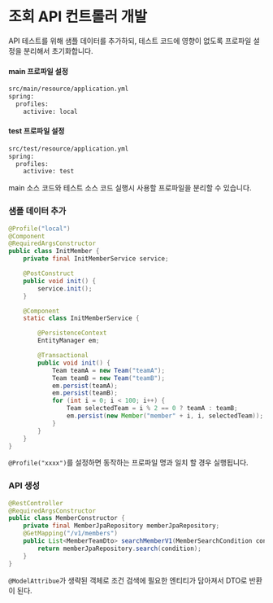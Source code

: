 # 조회 API 컨트롤러 개발
API 테스트를 위해 샘플 데이터를 추가하되, 테스트 코드에 영향이 없도록 
프로파일 설정을 분리해서 초기화합니다.  
  
#### main 프로파일 설정
```xml
src/main/resource/application.yml
spring:
  profiles:
    activive: local
```

#### test 프로파일 설정
```xml
src/test/resource/application.yml
spring:
  profiles:
    activive: test
```  
  
main 소스 코드와 테스트 소스 코드 실행시 사용할 프로파일을 분리할 수 있습니다.  
  
### 샘플 데이터 추가
```Java
@Profile("local")
@Component
@RequiredArgsConstructor
public class InitMember {
    private final InitMemberService service;

    @PostConstruct
    public void init() {
        service.init();
    }

    @Component
    static class InitMemberService {

        @PersistenceContext
        EntityManager em;

        @Transactional
        public void init() {
            Team teamA = new Team("teamA");
            Team teamB = new Team("teamB");
            em.persist(teamA);
            em.persist(teamB);
            for (int i = 0; i < 100; i++) {
                Team selectedTeam = i % 2 == 0 ? teamA : teamB;
                em.persist(new Member("member" + i, i, selectedTeam));
            }
        }
    }
}
```  
`@Profile("xxxx")`를 설정하면 동작하는 프로파일 명과 일치 할 경우 실행됩니다.  
  
### API 생성
```Java
@RestController
@RequiredArgsConstructor
public class MemberConstructor {
    private final MemberJpaRepository memberJpaRepository;
    @GetMapping("/v1/members")
    public List<MemberTeamDto> searchMemberV1(MemberSearchCondition condition) {
        return memberJpaRepository.search(condition);
    }
}
```  
`@ModelAttribue`가 생략된 객체로 조건 검색에 필요한 엔티티가 담아져서
DTO로 반환이 된다.  
  
